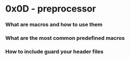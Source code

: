 # 0x0D - preprocessor 

### What are macros and how to use them

### What are the most common predefined macros
### How to include guard your header files